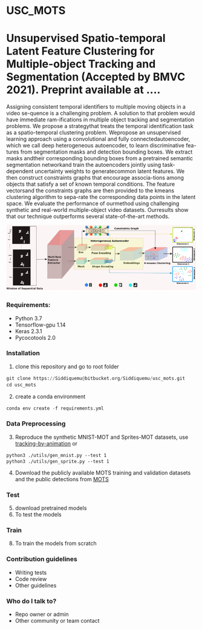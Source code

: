 # USC_MOTS #

# Unsupervised Spatio-temporal Latent Feature Clustering for Multiple-object Tracking and Segmentation (Accepted by BMVC 2021). Preprint available at ....
Assigning consistent temporal identifiers to multiple moving objects in a video se-quence is a challenging problem. A solution to that problem would have immediate ram-ifications in multiple object tracking and segmentation problems. We propose a strategythat treats the temporal identification task as a spatio-temporal clustering problem.  Wepropose an unsupervised learning approach using a convolutional and fully connectedautoencoder, which we call deep heterogeneous autoencoder, to learn discriminative fea-tures from segmentation masks and detection bounding boxes.  We extract masks andtheir corresponding bounding boxes from a pretrained semantic segmentation networkand train the autoencoders jointly using task-dependent uncertainty weights to generatecommon latent features.  We then construct constraints graphs that encourage associa-tions among objects that satisfy a set of known temporal conditions. The feature vectorsand the constraints graphs are then provided to the kmeans clustering algorithm to sepa-rate the corresponding data points in the latent space. We evaluate the performance of ourmethod using challenging synthetic and real-world multiple-object video datasets.  Ourresults show that our technique outperforms several state-of-the-art methods.

![model_diagramv1](images/model_diagramv1.PNG)
### Requirements: ###
* Python 3.7 
* Tensorflow-gpu 1.14
* Keras 2.3.1
* Pycocotools 2.0

### Installation ###

1. clone this repository and go to root folder
```python
git clone https://Siddiquemu@bitbucket.org/Siddiquemu/usc_mots.git
cd usc_mots
```
2. create a conda environment
```python
conda env create -f requirements.yml
```
### Data Preprocessing ###
3. Reproduce the synthetic MNIST-MOT and Sprites-MOT datasets, use [tracking-by-animation](https://github.com/zhen-he/tracking-by-animation.git) or
```shell
python3 ./utils/gen_mnist.py --test 1
python3 ./utils/gen_sprite.py --test 1
```
4. Download the publicly available MOTS training and validation datasets and the public detections from [MOTS](https://www.vision.rwth-aachen.de/page/mots) 

### Test ###
5. download pretrained models
7. To test the models

### Train ###
8. To train the models from scratch

### Contribution guidelines ###

* Writing tests
* Code review
* Other guidelines

### Who do I talk to? ###

* Repo owner or admin
* Other community or team contact
